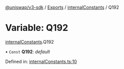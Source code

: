 [@uniswap/v3-sdk](../README.md) / [Exports](../modules.md) / [internalConstants](../modules/internalconstants.md) / Q192

# Variable: Q192

[internalConstants](../modules/internalconstants.md).Q192

• `Const` **Q192**: *default*

Defined in: [internalConstants.ts:10](https://github.com/Uniswap/uniswap-v3-sdk/blob/4a7e393/src/internalConstants.ts#L10)
